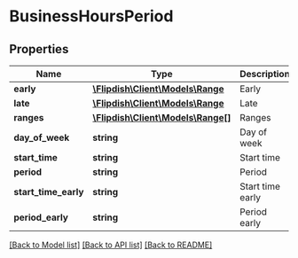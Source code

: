 # BusinessHoursPeriod

## Properties
Name | Type | Description | Notes
------------ | ------------- | ------------- | -------------
**early** | [**\Flipdish\\Client\Models\Range**](Range.md) | Early | [optional] 
**late** | [**\Flipdish\\Client\Models\Range**](Range.md) | Late | [optional] 
**ranges** | [**\Flipdish\\Client\Models\Range[]**](Range.md) | Ranges | [optional] 
**day_of_week** | **string** | Day of week | [optional] 
**start_time** | **string** | Start time | [optional] 
**period** | **string** | Period | [optional] 
**start_time_early** | **string** | Start time early | [optional] 
**period_early** | **string** | Period early | [optional] 

[[Back to Model list]](../README.md#documentation-for-models) [[Back to API list]](../README.md#documentation-for-api-endpoints) [[Back to README]](../README.md)


